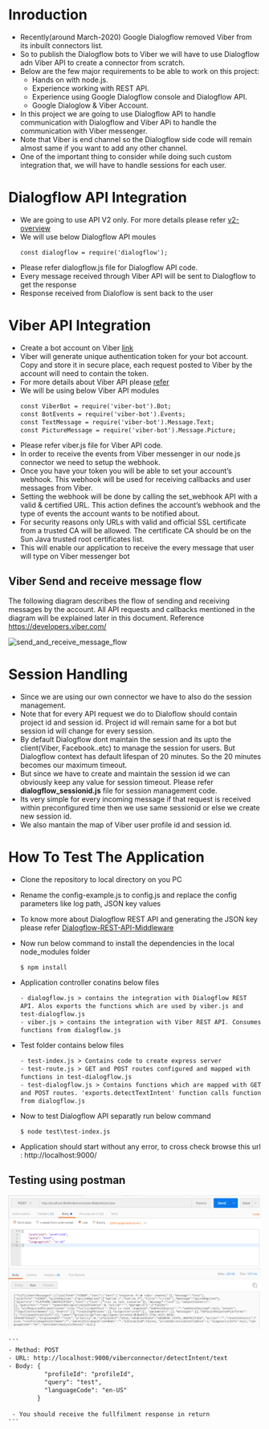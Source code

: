 # Inroduction
* Recently(around March-2020) Google Dialogflow removed Viber from its inbuilt connectors list. 
* So to publish the Dialogflow bots to Viber we will have to use Dialogflow adn Viber API to create a connector from scratch.
* Below are the few major requirements to be able to work on this project:
  * Hands on with node.js.
  * Experience working with REST API.
  * Experience using Google Dialogflow console and Dialogflow API.
  * Google Dialoglow & Viber Account.
* In this project we are going to use Dialogflow API to handle communication with Dialogflow and Viber APi to handle the communication with Viber messenger.
* Note that Viber is end channel so the Dialogflow side code will remain almost same if you want to add any other channel.
* One of the important thing to consider while doing such custom integration that, we will have to handle sessions for each user.

# Dialogflow API Integration
* We are going to use API V2 only. For more details please refer [v2-overview](https://cloud.google.com/dialogflow/docs/reference/rest/v2-overview)
* We will use below Dialogflow API moules
  ```
  const dialogflow = require('dialogflow');
  ```
* Please refer dialogflow.js file for Dialogflow API code.
* Every message received through Viber API will be sent to Dialogflow to get the response
* Response received from Dialoflow is sent back to the user

# Viber API Integration
* Create a bot account on Viber [link](https://partners.viber.com/account/create-bot-account)
* Viber will generate unique authentication token for your bot account. Copy and store it in secure place, each request posted to Viber by the account will need to contain the token.
* For more details about Viber API please [refer](https://developers.viber.com/docs/api/rest-bot-api/#message-types)
* We will be using below Viber API modules 
  ```
  const ViberBot = require('viber-bot').Bot;
  const BotEvents = require('viber-bot').Events;
  const TextMessage = require('viber-bot').Message.Text;
  const PictureMessage = require('viber-bot').Message.Picture;
  ```
* Please refer viber.js file for Viber API code.
* In order to receive the events from Viber messenger in our node.js connector we need to setup the webhook.
* Once you have your token you will be able to set your account’s webhook. This webhook will be used for receiving callbacks and user messages from Viber.
* Setting the webhook will be done by calling the set_webhook API with a valid & certified URL. This action defines the account’s webhook and the type of events the account wants to be notified about.
* For security reasons only URLs with valid and official SSL certificate from a trusted CA will be allowed. The certificate CA should be on the Sun Java trusted root certificates list.
* This will enable our application to receive the every message that user will type on Viber messenger bot

## Viber Send and receive message flow

The following diagram describes the flow of sending and receiving messages by the account. All API requests and callbacks mentioned in the diagram will be explained later in this document. Reference https://developers.viber.com/

![send_and_receive_message_flow](https://developers.viber.com/docs/img/send_and_receive_message_flow.png)

# Session Handling
* Since we are using our own connector we have to also do the session management.
* Note that for every API request we do to Dialoflow should contain project id and session id. Project id will remain same for a bot but session id will change for every session.
* By default Dialogflow dont maintain the session and its upto the client(Viber, Facebook..etc) to manage the session for users. But Dialogflow context has default lifespan of 20 minutes. So the 20 minutes becomes our maximum timeout.
* But since we have to create and maintain the session id we can obviously keep any value for session timeout. Please refer **dialogflow_sessionid.js** file for session management code.
* Its very simple for every incoming message if that request is received within preconfigured time then we use same sessionid or else we create new session id. 
* We also mantain the map of Viber user profile id and session id.

# How To Test The Application
* Clone the repository to local directory on you PC
* Rename the config-example.js to config.js and replace the config parameters like log path, JSON key values
* To know more about Dialogflow REST API and generating the JSON key please refer [Dialogflow-REST-API-Middleware](https://github.com/satishgunjal/Dialogflow-REST-API-Middleware.git)
* Now run below command to install the dependencies in the local node_modules folder
  ```
  $ npm install
  ```
* Application controller conatins below files
  ```
  - dialogflow.js > contains the integration with Dialogflow REST API. Alos exports the functions which are used by viber.js and test-dialogflow.js
  - viber.js > contains the integration with Viber REST API. Consumes functions from dialogflow.js
  ```

* Test folder contains below files
  ```
  - test-index.js > Contains code to create express server
  - test-route.js > GET and POST routes configured and mapped with functions in test-dialogflow.js
  - test-dialogflow.js > Contains functions which are mapped with GET and POST routes. 'exports.detectTextIntent' function calls function from dialogflow.js
  ```
* Now to test Dialogflow API separatly run below command
  ```
  $ node test\test-index.js   
  ```
 * Application should start without any error, to cross check browse this url : http://localhost:9000/
 
 ## Testing using postman
 
   <img src="images/Dialogflow-API-Testing-Postman.PNG" width="700">
  
    ```
    - Method: POST
    - URL: http://localhost:9000/viberconnector/detectIntent/text
    - Body: {
              "profileId": "profileId", 
              "query": "test",
              "languageCode": "en-US"
            }

     - You should receive the fullfilment response in return
    ```
